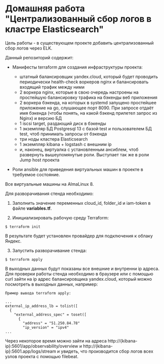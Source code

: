 # Домашняя работа "Централизованный сбор логов в кластре Elasticsearch"

Цель работы - в существующем проекте добавить централизованный сбор логов через ELK.

Данный репозиторий содержит:

- Манифесты terraform для создания инфраструктуры проекта:
  - штатный балансировщик yandex.cloud, который будет проводить периодически health-check воркеров nginx и балансировать входящий трафик между ними
  - 2 воркера nginx, которые в свою очередь настроены на простейшую балансировку трафика на бэкенды веб приложения
  - 2 воркера бэкенда, на которых в systemd запущено простейшее приложение на go, слушающее порт 8090. При запросе отдаёт имя бэкенда (чтобы понять, на какой бэкенд прилетел запрос из Nginx) и версию БД
  - 1 iscsi target, раздающий диск в бэкенды
  - 1 экземпляр БД Postgresql 13 c базой test и пользователем БД test, чтоб принимать запросы от бэкенда
  - три ноды кластера Elasticsearch
  - 1 экземпляр kibana + logstash с внешним ip
  - и, наконец, виртуалка с установленным ансиблем, чтоб развернуть вышеупомянутые роли. Выступает так же в роли Jump host проекта

- Роли ansible для приведения виртуальных машин в проекте в требуемое состояние.

Все виртуальные машины на AlmaLinux 8.

Для разворачивания стенда необходимо:

1. Заполнить значение переменных cloud_id, folder_id и iam-token в файле **variables.tf**.

2. Инициализировать рабочую среду Terraform:

```
$ terraform init
```
В результате будет установлен провайдер для подключения к облаку Яндекс.

3. Запустить разворачивание стенда:
```
$ terraform apply
```
В выходных данных будут показаны все внешние и внутренни ip адреса. Для проверки работы стенда необходимо в браузере или с помощью curl зайти на ip адрес балансировщика yandex.cloud, который можно посмотреть в выходных данных, например:

```
Пример вывода terraform apply:

...
external_ip_address_lb = tolist([
  {
    "external_address_spec" = toset([
      {
        "address" = "51.250.84.78"
        "ip_version" = "ipv4"
...
```
Через некоторое время можно зайти на адреса http://{kibana-ip}:5601/app/observability/overview и http://{kibana-ip}:5601.app/logs/stream и увидеть, что  производится сбор логов всех узлов проекта с помощью filebeat.